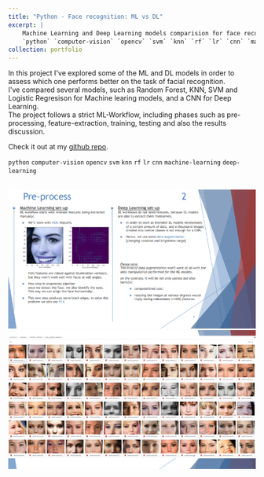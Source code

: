 ```yaml
---
title: "Python - Face recognition: ML vs DL"
excerpt: |
    Machine Learning and Deep Learning models comparision for face recognition.\n
    `python` `computer-vision` `opencv` `svm` `knn` `rf` `lr` `cnn` `machine-learning` `deep-learning`
collection: portfolio
---
```


In this project I've explored some of the ML and DL models in order to assess which one performs better on the task of facial recognition. \
I've compared several models, such as Random Forest, KNN, SVM and Logistic Regresison for Machine learing models, and a CNN for Deep Learning. \
The project follows a strict ML-Workflow, including phases such as pre-processing, feature-extraction, training, testing and also the results discussion.

Check it out at my [github repo](https://github.com/GianFederico/MD-repo-Machine_Learning).

`python` `computer-vision` `opencv` `svm` `knn` `rf` `lr` `cnn` `machine-learning` `deep-learning`

<br/><img src='/images/cv_comp0.png'>
<br/><img src='/images/cv_comp.png'>

